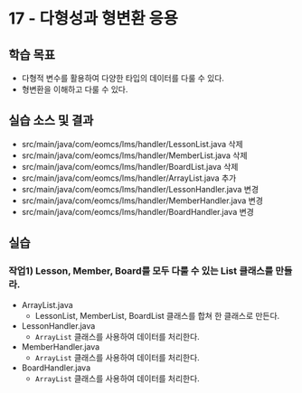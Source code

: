 # 17 - 다형성과 형변환 응용

## 학습 목표

- 다형적 변수를 활용하여 다양한 타입의 데이터를 다룰 수 있다.
- 형변환을 이해하고 다룰 수 있다.

## 실습 소스 및 결과

- src/main/java/com/eomcs/lms/handler/LessonList.java 삭제
- src/main/java/com/eomcs/lms/handler/MemberList.java 삭제
- src/main/java/com/eomcs/lms/handler/BoardList.java 삭제
- src/main/java/com/eomcs/lms/handler/ArrayList.java 추가
- src/main/java/com/eomcs/lms/handler/LessonHandler.java 변경
- src/main/java/com/eomcs/lms/handler/MemberHandler.java 변경
- src/main/java/com/eomcs/lms/handler/BoardHandler.java 변경

## 실습

### 작업1) Lesson, Member, Board를 모두 다룰 수 있는 List 클래스를 만들라.

- ArrayList.java
    - LessonList, MemberList, BoardList 클래스를 합쳐 한 클래스로 만든다.
- LessonHandler.java
    - `ArrayList` 클래스를 사용하여 데이터를 처리한다.
- MemberHandler.java
    - `ArrayList` 클래스를 사용하여 데이터를 처리한다.
- BoardHandler.java
    - `ArrayList` 클래스를 사용하여 데이터를 처리한다.


